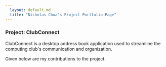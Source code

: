 ```yaml
---
  layout: default.md
  title: "Nicholas Chua's Project Portfolio Page"
---
```


### Project: ClubConnect

ClubConnect is a desktop address book application used to streamline the computing club's communication and organization.

Given below are my contributions to the project.
